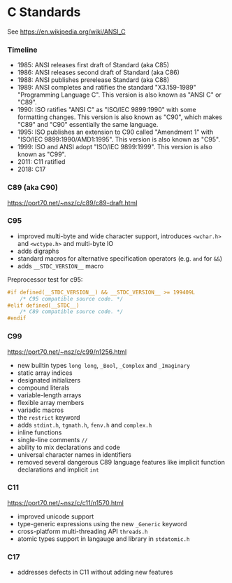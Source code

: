 # C Standards

See https://en.wikipedia.org/wiki/ANSI_C

### Timeline

* 1985: ANSI releases first draft of Standard (aka C85)
* 1986: ANSI releases second draft of Standard (aka C86)
* 1988: ANSI publishes prerelease Standard (aka C88)
* 1989: ANSI completes and ratifies the standard "X3.159-1989" "Programming Language C".
        This version is also known as "ANSI C" or "C89".
* 1990: ISO ratifies "ANSI C" as "ISO/IEC 9899:1990" with some formatting changes.
        This version is also known as "C90", which makes "C89" and "C90" essentially the same language.
* 1995: ISO publishes an extension to C90 called "Amendment 1" with "ISO/IEC 9899:1990/AMD1:1995".
        This version is also known as "C95".
* 1999: ISO and ANSI adopt "ISO/IEC 9899:1999".
        This version is also known as "C99".
* 2011: C11 ratified
* 2018: C17

### C89 (aka C90)

https://port70.net/~nsz/c/c89/c89-draft.html

### C95

* improved multi-byte and wide character support, introduces `<wchar.h>` and `<wctype.h>` and multi-byte IO
* adds digraphs
* standard macros for alternative specification operators (e.g. `and` for `&&`)
* adds `__STDC_VERSION__` macro

Preprocessor test for c95:
```c
#if defined(__STDC_VERSION__) && __STDC_VERSION__ >= 199409L
    /* C95 compatible source code. */
#elif defined(__STDC__)
    /* C89 compatible source code. */
#endif
```

### C99

https://port70.net/~nsz/c/c99/n1256.html

* new builtin types `long long`, `_Bool`, `_Complex` and `_Imaginary`
* static array indices
* designated initializers
* compound literals
* variable-length arrays
* flexible array members
* variadic macros
* the `restrict` keyword
* adds `stdint.h`, `tgmath.h`, `fenv.h` and `complex.h`
* inline functions
* single-line comments `//`
* ability to mix declarations and code
* universal character names in identifiers
* removed several dangerous C89 language features like implicit function declarations and implicit `int`

### C11

https://port70.net/~nsz/c/c11/n1570.html

* improved unicode support
* type-generic expressions using the new `_Generic` keyword
* cross-platform multi-threading API `threads.h`
* atomic types support in langauge and library in `stdatomic.h`

### C17

* addresses defects in C11 without adding new features
